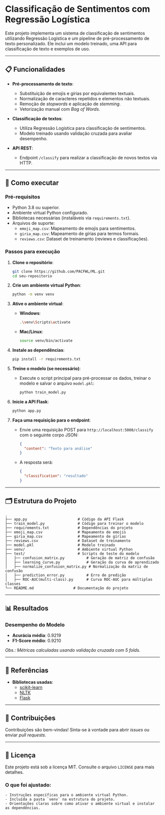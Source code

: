 # **Classificação de Sentimentos com Regressão Logística**

Este projeto implementa um sistema de classificação de sentimentos utilizando Regressão Logística e um pipeline de pré-processamento de texto personalizado. Ele inclui um modelo treinado, uma API para classificação de texto e exemplos de uso.

---

## **📋 Funcionalidades**

- **Pré-processamento de texto**:  
  - Substituição de emojis e gírias por equivalentes textuais.
  - Normalização de caracteres repetidos e elementos não textuais.
  - Remoção de *stopwords* e aplicação de *stemming*.
  - Vetorização manual com *Bag of Words*.

- **Classificação de textos**:
  - Utiliza Regressão Logística para classificação de sentimentos.
  - Modelo treinado usando validação cruzada para avaliar desempenho.

- **API REST**:  
  - Endpoint `/classify` para realizar a classificação de novos textos via HTTP.

---

## **🚀 Como executar**

### **Pré-requisitos**
- Python 3.8 ou superior.
- Ambiente virtual Python configurado.
- Bibliotecas necessárias (instaláveis via `requirements.txt`).
- Arquivos de suporte:  
  - `emoji_map.csv`: Mapeamento de emojis para sentimentos.  
  - `giria_map.csv`: Mapeamento de gírias para termos formais.  
  - `reviews.csv`: Dataset de treinamento (reviews e classificações).

### **Passos para execução**

1. **Clone o repositório**:
   ```bash
   git clone https://github.com/PACFWL/ML.git
   cd seu-repositorio

2. **Crie um ambiente virtual Python**:
   ```bash
   python -m venv venv
   ```

3. **Ative o ambiente virtual**:
   - **Windows**:
     ```bash
     .\venv\Scripts\activate
     ```
   - **Mac/Linux**:
     ```bash
     source venv/bin/activate
     ```

4. **Instale as dependências**:
   ```bash
   pip install -r requirements.txt
   ```

5. **Treine o modelo (se necessário)**:
   - Execute o script principal para pré-processar os dados, treinar o modelo e salvar o arquivo `model.pkl`:
     ```bash
     python train_model.py
     ```

6. **Inicie a API Flask**:
   ```bash
   python app.py
   ```

7. **Faça uma requisição para o endpoint**:
   - Envie uma requisição POST para `http://localhost:5000/classify` com o seguinte corpo JSON:
     ```json
     {
       "content": "Texto para análise"
     }
     ```
   - A resposta será:
     ```json
     {
       "classification": "resultado"
     }
     ```

---

## **🗂 Estrutura do Projeto**

```plaintext
.
├── app.py                       # Código da API Flask
├── train_model.py               # Código para treinar o modelo
├── requirements.txt             # Dependências do projeto
├── emoji_map.csv                # Mapeamento de emojis
├── giria_map.csv                # Mapeamento de gírias
├── reviews.csv                  # Dataset de treinamento
├── model.pkl                    # Modelo treinado
├── venv/                        # Ambiente virtual Python
├── test/                        # Scripts de teste do modelo
│   ├── confusion_matrix.py          # Geração de matriz de confusão
│   ├── learning_curve.py            # Geração da curva de aprendizado
│   ├── normalize_confusion_matrix.py # Normalização da matriz de confusão
│   ├── prediction_error.py          # Erro de predição
│   ├── ROC-AUC(multi-class).py      # Curva ROC-AUC para múltiplas classes
└── README.md                  # Documentação do projeto

```

---

## **📊 Resultados**

### Desempenho do Modelo
- **Acurácia média**: 0.9219  
- **F1-Score médio**: 0.9210
  
*Obs.: Métricas calculadas usando validação cruzada com 5 folds.*

---

## **📖 Referências**

- **Bibliotecas usadas**:  
  - [scikit-learn](https://scikit-learn.org)
  - [NLTK](https://www.nltk.org)
  - [Flask](https://flask.palletsprojects.com)

---

## **🤝 Contribuições**

Contribuições são bem-vindas! Sinta-se à vontade para abrir *issues* ou enviar *pull requests*. 

---

## **📝 Licença**

Este projeto está sob a licença MIT. Consulte o arquivo `LICENSE` para mais detalhes.


### O que foi ajustado:

```
- Instruções específicas para o ambiente virtual Python.
- Incluída a pasta `venv` na estrutura do projeto.
- Orientações claras sobre como ativar o ambiente virtual e instalar as dependências.
```












